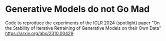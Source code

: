 # Generative Models do not Go Mad 
Code to reproduce the experiments of the ICLR 2024 (spotlight) paper "On the Stability of Iterative Retraining of Generative Models on their Own Data" https://arxiv.org/abs/2310.00429
